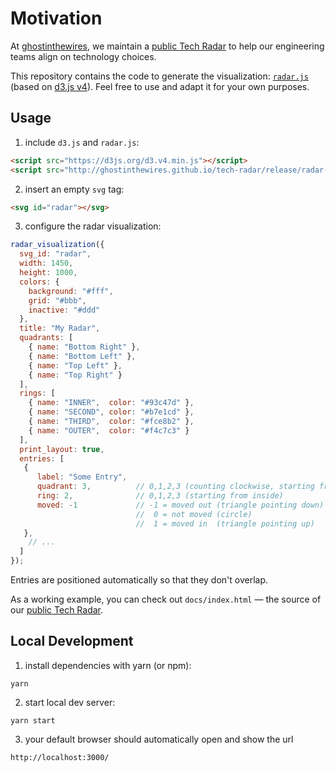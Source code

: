 # Motivation

At [ghostinthewires](https://github.com/ghostinthewires/Tech-Radar), we maintain a [public Tech
Radar](https://ghostinthewires.github.io/Tech-Radar/) to help our engineering teams
align on technology choices.

This repository contains the code to generate the visualization:
[`radar.js`](/docs/radar.js) (based on [d3.js v4](https://d3js.org)).
Feel free to use and adapt it for your own purposes.

## Usage

1. include `d3.js` and `radar.js`:

```html
<script src="https://d3js.org/d3.v4.min.js"></script>
<script src="http://ghostinthewires.github.io/tech-radar/release/radar-0.6.js"></script>
```

2. insert an empty `svg` tag:

```html
<svg id="radar"></svg>
```

3. configure the radar visualization:

```js
radar_visualization({
  svg_id: "radar",
  width: 1450,
  height: 1000,
  colors: {
    background: "#fff",
    grid: "#bbb",
    inactive: "#ddd"
  },
  title: "My Radar",
  quadrants: [
    { name: "Bottom Right" },
    { name: "Bottom Left" },
    { name: "Top Left" },
    { name: "Top Right" }
  ],
  rings: [
    { name: "INNER",  color: "#93c47d" },
    { name: "SECOND", color: "#b7e1cd" },
    { name: "THIRD",  color: "#fce8b2" },
    { name: "OUTER",  color: "#f4c7c3" }
  ],
  print_layout: true,
  entries: [
   {
      label: "Some Entry",
      quadrant: 3,          // 0,1,2,3 (counting clockwise, starting from bottom right)
      ring: 2,              // 0,1,2,3 (starting from inside)
      moved: -1             // -1 = moved out (triangle pointing down)
                            //  0 = not moved (circle)
                            //  1 = moved in  (triangle pointing up)
   },
    // ...
  ]
});
```

Entries are positioned automatically so that they don't overlap.

As a working example, you can check out `docs/index.html` &mdash; the source of our [public Tech
Radar](https://ghostinthewires.github.io/tech-radar/).

## Local Development

1. install dependencies with yarn (or npm):

```
yarn 
```

2. start local dev server:

```
yarn start
```

3. your default browser should automatically open and show the url
 
```
http://localhost:3000/
```
